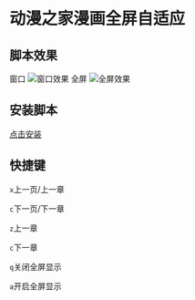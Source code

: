 # 动漫之家漫画全屏自适应

## 脚本效果

窗口
![窗口效果](https://i.loli.net/2018/01/08/5a526b9d459b2.png)
全屏
![全屏效果](https://i.loli.net/2018/01/08/5a526b9e27bf6.png)

## 安装脚本

[点击安装](https://greasyfork.org/en/scripts/37149-dmzj%E6%BC%AB%E7%94%BB%E5%85%A8%E5%B1%8F%E8%87%AA%E9%80%82%E5%BA%94)

## 快捷键

```x```上一页/上一章

```c```下一页/下一章

```z```上一章

```c```下一章

```q```关闭全屏显示

```a```开启全屏显示